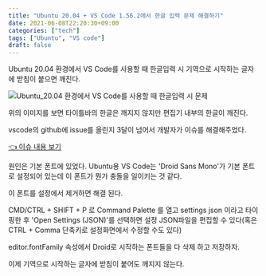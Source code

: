 ```yaml
---
title: "Ubuntu 20.04 + VS Code 1.56.2에서 한글 입력 문제 해결하기"
date: 2021-06-08T22:20:30+09:00
categories: ["tech"]
tags: ["Ubuntu", "VS code"]
draft: false
---
```


Ubuntu 20.04 환경에서 VS Code를 사용할 때 한글입력 시 기역으로 시작하는 글자에 받침이 붙으면 깨진다.

![Ubuntu_20.04 환경에서 VS Code를 사용할 때 한글입력 시 문제](https://user-images.githubusercontent.com/1418601/110890295-198a5900-8333-11eb-8afd-be34fca6d8c2.png)

위의 이미지를 보면 타이틀바의 한글은 깨지지 않지만 편집기 내부의 한글이 깨진다.


vscode의 github에 issue를 올린지 3달이 넘어서 개발자가 이슈를 해결해주었다.

[👈 이슈 내용 보기](https://github.com/microsoft/vscode/issues/118788)

원인은 기본 폰트에 있었다. Ubuntu용 VS Code는 'Droid Sans Mono'가 기본 폰트로 설정되어 있는데 이 폰트가 뭔가 충돌을 일이키는 것 같다.

이 폰트를 설정에서 제거하면 해결 된다.

CMD/CTRL + SHIFT + P 로 Command Palette 를 열고 settings json 이라고 타이핑한 후 'Open Settings (JSON)'를 선택하면 설정 JSON파일을 편집할 수 있다(혹은 CTRL + Comma 단축키로 설정화면에서 수정할 수도 있다)

editor.fontFamily 속성에서 Droid로 시작하는 폰트들을 다 삭제 하고 저장하자.

이제 기역으로 시작하는 글자에 받침이 붙어도 깨지지 않는다.
